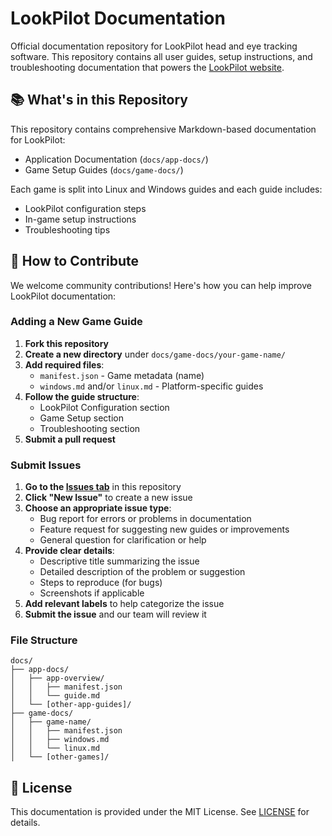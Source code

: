 # LookPilot Documentation

Official documentation repository for LookPilot head and eye tracking software. This repository contains all user guides, setup instructions, and troubleshooting documentation that powers the [LookPilot website](https://lookpilot.app).

## 📚 What's in this Repository

This repository contains comprehensive Markdown-based documentation for LookPilot:

- Application Documentation (`docs/app-docs/`)
- Game Setup Guides (`docs/game-docs/`)

Each game is split into Linux and Windows guides and each guide includes:
- LookPilot configuration steps
- In-game setup instructions
- Troubleshooting tips

## 🤝 How to Contribute

We welcome community contributions! Here's how you can help improve LookPilot documentation:

### Adding a New Game Guide

1. **Fork this repository**
2. **Create a new directory** under `docs/game-docs/your-game-name/`
3. **Add required files**:
   - `manifest.json` - Game metadata (name)
   - `windows.md` and/or `linux.md` - Platform-specific guides
4. **Follow the guide structure**:
   - LookPilot Configuration section
   - Game Setup section
   - Troubleshooting section
5. **Submit a pull request**

### Submit Issues

1. **Go to the [Issues tab](https://github.com/your-repo/lookpilot-docs/issues)** in this repository
2. **Click "New Issue"** to create a new issue
3. **Choose an appropriate issue type**:
   - Bug report for errors or problems in documentation
   - Feature request for suggesting new guides or improvements
   - General question for clarification or help
4. **Provide clear details**:
   - Descriptive title summarizing the issue
   - Detailed description of the problem or suggestion
   - Steps to reproduce (for bugs)
   - Screenshots if applicable
5. **Add relevant labels** to help categorize the issue
6. **Submit the issue** and our team will review it

### File Structure

```
docs/
├── app-docs/
│   ├── app-overview/
│   │   ├── manifest.json
│   │   └── guide.md
│   └── [other-app-guides]/
├── game-docs/
│   ├── game-name/
│   │   ├── manifest.json
│   │   ├── windows.md
│   │   └── linux.md
│   └── [other-games]/
```
## 📝 License

This documentation is provided under the MIT License. See [LICENSE](LICENSE) for details.
